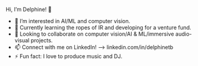 Hi, I’m Delphine! 🧸
- 👀 I’m interested in AI/ML and computer vision.
- 🌱 Currently learning the ropes of IR and developing for a venture fund.
- 💞️ Looking to collaborate on computer vision/AI & ML/immersive audio-visual projects.
- 📫 Connect with me on LinkedIn! --> linkedin.com/in/delphinetb
- ⚡ Fun fact: I love to produce music and DJ.

<!---
dtaibeau/dtaibeau is a ✨ special ✨ repository because its `README.md` (this file) appears on your GitHub profile.
You can click the Preview link to take a look at your changes.
--->
